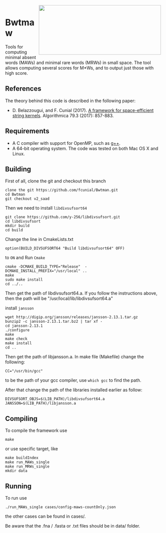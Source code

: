 <img align="right" src="./logo.png" width="395" height="160"/>

# Bwtmaw

Tools for computing minimal absent words (MAWs) and minimal rare words (MRWs) in small space. The tool allows computing several scores for M\*Ws, and to output just those with high score.

References
------------

The theory behind this code is described in the following paper:

* D. Belazzougui, and F. Cunial (2017). [A framework for space-efficient string kernels](https://link.springer.com/article/10.1007/s00453-017-0286-4). Algorithmica 79.3 (2017): 857-883.

Requirements
------------

* A C compiler with support for OpenMP, such as [g++](https://gcc.gnu.org).
* A 64-bit operating system. The code was tested on both Mac OS X and Linux.

Building
------------

First of all, clone the git and checkout this branch
```
clone the git https://github.com/fcunial/Bwtman.git
cd Bwtman
git checkout v2_saad
```

Then we need to install `libdivsufsort64`
```
git clone https://github.com/y-256/libdivsufsort.git
cd libdivsufsort
mkdir build
cd build
```
Change the line in CmakeLists.txt
```
option(BUILD_DIVSUFSORT64 "Build libdivsufsort64" OFF) 
```
to `ON` and Run `Cmake`
```
cmake -DCMAKE_BUILD_TYPE="Release"  -DCMAKE_INSTALL_PREFIX="/usr/local" ..
make
sudo make install
cd ../..
```
Then get the path of libdivsufsort64.a. If you follow the instructions above, then the path will be "/usr/local/lib/libdivsufsort64.a"

install `jansson`
```
wget http://digip.org/jansson/releases/jansson-2.13.1.tar.gz
bunzip2 -c jansson-2.13.1.tar.bz2 | tar xf -
cd jansson-2.13.1
./configure
make
make check
make install
cd ..
```
Then get the path of libjansson.a. In make file (Makefile) change the following:
```
CC="/usr/bin/gcc"
```
to be the path of your gcc compiler, use `which gcc` to find the path.

After that change the path of the libraries installed earlier as follow:
```
DIVSUFSORT_OBJS=$(LIB_PATH)/libdivsufsort64.a
JANSSON=$(LIB_PATH)/libjansson.a
```
Compiling
------------
To compile the framework use 
```
make
```
or use specific target, like
```
make buildIndex 
make run_MAWs_single 
make run_MRWs_single 
mkdir data
```

Running
------------
To run use
```
./run_MAWs_single cases/config-maws-countOnly.json
```
 the other cases can be found in cases/.

Be aware that the .fna / .fasta or .txt files should be in data/ folder.

<!-- 
Related code
---------

The following software computes MAWs as well:

* [CST-based language model](https://github.com/eehsan/cstlm): implements interpolated Markov models with Kneser-Ney smoothing using a similar setup of data structures as in this project. -->
